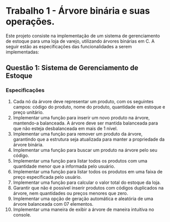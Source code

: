 <h1>Trabalho 1 - Árvore binária e suas operações.</h1>

Este projeto consiste na implementação de um sistema de gerenciamento de estoque para uma loja de varejo, utilizando árvores binárias em C. A seguir estão as especificações das funcionalidades a serem implementadas:

<h2>Questão 1: Sistema de Gerenciamento de Estoque</h2>

<h3>Especificações</h3>
<ol>
  <li>Cada nó da árvore deve representar um produto, com os seguintes campos: código do produto, nome do produto, quantidade em estoque e preço unitário.</li>
  <li>Implementar uma função para inserir um novo produto na árvore, mantendo-a balanceada. A árvore deve ser mantida balanceada para que não esteja desbalanceada em mais de 1 nível.</li>
  <li>Implementar uma função para remover um produto da árvore, garantindo que a estrutura seja atualizada para manter a propriedade da árvore binária.</li>
  <li>Implementar uma função para buscar um produto na árvore pelo seu código.</li>
  <li>Implementar uma função para listar todos os produtos com uma quantidade menor que a informada pelo usuário.</li>
  <li>Implementar uma função para listar todos os produtos em uma faixa de preço especificada pelo usuário.</li>
  <li>Implementar uma função para calcular o valor total do estoque da loja.</li>
  <li>Garantir que não é possível inserir produtos com códigos duplicados na árvore, nem quantidades ou preços menores que zero.</li>
  <li>Implementar uma opção de geração automática e aleatória de uma árvore balanceada com 07 elementos.</li>
  <li>Implementar uma maneira de exibir a árvore de maneira intuitiva no console.</li>
</ol>

